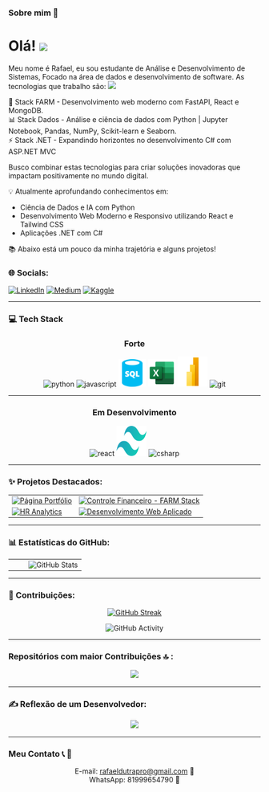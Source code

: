 ### Sobre mim 💫

# Olá! <img src="https://github.com/TheDudeThatCode/TheDudeThatCode/blob/master/Assets/Hi.gif" width="35" />

Meu nome é Rafael, eu sou estudante de Análise e Desenvolvimento de Sistemas, Focado na área de dados e desenvolvimento de software. As tecnologias que trabalho são:
<img src="https://media.giphy.com/media/WUlplcMpOCEmTGBtBW/giphy.gif" width="30">

🚀 Stack FARM - Desenvolvimento web moderno com FastAPI, React e MongoDB. <br>
📊 Stack Dados - Análise e ciência de dados com Python | Jupyter Notebook, Pandas, NumPy, Scikit-learn e Seaborn.<br>
⚡ Stack .NET - Expandindo horizontes no desenvolvimento C# com ASP.NET MVC

Busco combinar estas tecnologias para criar soluções inovadoras que impactam positivamente no mundo digital.

💡 Atualmente aprofundando conhecimentos em:

- Ciência de Dados e IA com Python
- Desenvolvimento Web Moderno e Responsivo utilizando React e Tailwind CSS
- Aplicações .NET com C#

📚 Abaixo está um pouco da minha trajetória e alguns projetos!

### 🌐 Socials:

[![LinkedIn](https://img.shields.io/badge/LinkedIn-%230077B5.svg?logo=linkedin&logoColor=white)](https://linkedin.com/in/rafaelsantoshome) [![Medium](https://img.shields.io/badge/Medium-%23000000.svg?logo=medium&logoColor=white)](https://medium.com/@santosrafaelpro) [![Kaggle](https://img.shields.io/badge/Kaggle-%23020F7A.svg?logo=kaggle&logoColor=white)](https://www.kaggle.com/raeldata)

</div>

---

### 💻 Tech Stack

<h3 align="center">Forte</h3>

<p align="center">
  <img src="https://www.vectorlogo.zone/logos/python/python-icon.svg" alt="python" width="55" height="55"/>
  <img src="https://www.vectorlogo.zone/logos/javascript/javascript-icon.svg" alt="javascript" width="55" height="55"/>
  <img src="https://raw.githubusercontent.com/Haell39/Images-Icons/main/SVG/sql-database-generic-svgrepo-com.svg" alt="SQL Database" width="55" height="55"/>
  <img src="https://raw.githubusercontent.com/Haell39/Images-Icons/main/SVG/excel-svgrepo-com.svg" alt="Excel" width="55" height="55"/>
  <img src="https://raw.githubusercontent.com/Haell39/Images-Icons/main/SVG/Power-BI-Logo.svg" alt="Power BI" width="60" height="60"/>
  <img src="https://www.vectorlogo.zone/logos/git-scm/git-scm-icon.svg" alt="git" width="55" height="55"/>
</p>

---

<h3 align="center">Em Desenvolvimento</h3>

<p align="center">
  <img src="https://www.vectorlogo.zone/logos/reactjs/reactjs-icon.svg" alt="react" width="55" height="55"/>
  <img src="https://raw.githubusercontent.com/Haell39/Images-Icons/refs/heads/main/SVG/tailwindcss-icon-icon-original.svg" alt="Tailwind CSS" width="60" height="60"/>
  <img src="https://www.vectorlogo.zone/logos/dotnet/dotnet-icon.svg" alt="csharp" width="60" height="60"/>
</p>

---

### ✨ Projetos Destacados:

<div align="center">

<table>
  <tr>
    <td>
      <a href="https://github.com/Haell39/Pagina_Portifolio">
        <img src="https://github-readme-stats.vercel.app/api/pin/?username=Haell39&repo=Pagina_Portifolio&theme=tokyonight" alt="Página Portfólio">
      </a>
    </td>
    <td>
      <a href="https://github.com/Haell39/controle-financeiro_FARM-Stack">
  <img src="https://github-readme-stats.vercel.app/api/pin/?username=Haell39&repo=controle-financeiro_FARM-Stack&theme=tokyonight" alt="Controle Financeiro - FARM Stack">
</a>
</td>

  </tr>
  <tr>
<td>
  <a href="https://github.com/Haell39/HR-Analytics">
    <img src="https://github-readme-stats.vercel.app/api/pin/?username=Haell39&repo=HR-Analytics&theme=tokyonight" alt="HR Analytics">
  </a>
</td>

<td>
    <a href="https://github.com/Haell39/Applied-WebDevelopment">
      <img src="https://github-readme-stats.vercel.app/api/pin/?username=Haell39&repo=Applied-WebDevelopment&theme=tokyonight" alt="Desenvolvimento Web Aplicado">
    </a>
</td>

  </tr>
</table>

</div>

---

### 📊 Estatísticas do GitHub:

<div align="center">
  <table>
    <tr>
      <td style="padding-left: 40px;">
        <img src="https://github-readme-stats.vercel.app/api?username=Haell39&show_icons=true&theme=dark" alt="GitHub Stats">
      </td>
    </tr>
  </table>
</div>

---

### 🌟 Contribuições:

<div align="center">
  
[![GitHub Streak](https://github-readme-streak-stats.herokuapp.com/?user=Haell39&theme=dark)](https://git.io/streak-stats)
  
<img src="https://github-readme-activity-graph.vercel.app/graph?username=Haell39&theme=tokyonight&hide_border=true" alt="GitHub Activity">

</div>

---



</div>



### Repositórios com maior Contribuições 🔝 :

<div align="center">
  
![](https://github-contributor-stats.vercel.app/api?username=Haell39&limit=5&theme=tokyonight&combine_all_yearly_contributions=true)

</div>

---

### ✍️ Reflexão de um Desenvolvedor:

<div align="center">

![](https://quotes-github-readme.vercel.app/api?type=horizontal&theme=tokyonight&quote=A+computação+é+nenhuma+outra+coisa+senão+uma+matemática+disfarçada.&author=Edsger+W.+Dijkstra)

</div>

---



<div align="center">
  


</div>

### Meu Contato 📞 📩

<div align="center">
  
E-mail: rafaeldutrapro@gmail.com 📧<br>
WhatsApp: 81999654790 📱<br>

</div>
